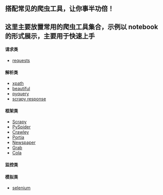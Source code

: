 ## 搭配常见的爬虫工具，让你事半功倍！

这里主要放置常用的爬虫工具集合，示例以 notebook的形式展示，主要用于快速上手
---
#### 请求类
- [requests](./requests#%E5%9F%BA%E6%9C%AC%E4%BD%BF%E7%94%A8)
#### 解析类
- [xpath]()
- [beautiful]()
- [pyquery]()
- [scrapy response]()
#### 框架类
- [Scrapy]()
- [PySpider]()
- [Crawley]()
- [Portia]()
- [Newspaper]()
- [Grab]()
- [Cola]()
#### 监控类

#### 模拟类
- [selenium]()
